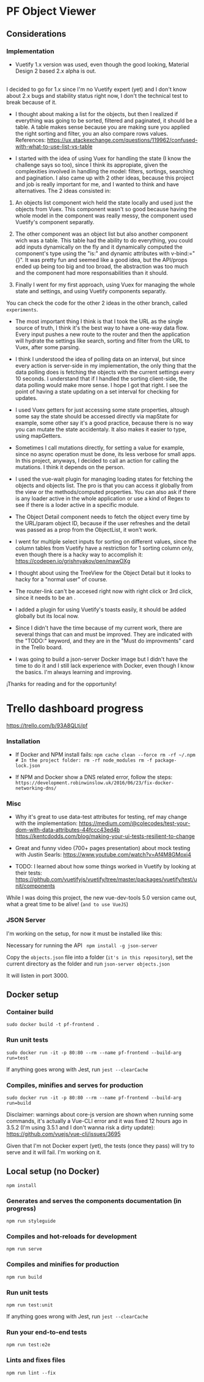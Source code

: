 # PF Object Viewer

## Considerations

### Implementation
* Vuetify 1.x version was used, even though the good looking, Material Design 2 based 2.x alpha is out.
<br>
I decided to go for 1.x since I'm no Vuetify expert (yet) and I don't know about 2.x bugs and stability status right now, 
I don't the technical test to break because of it.

* I thought about making a list for the objects, but then I realized if everything was going to be sorted, filtered and 
paginated, it should be a table. A table makes sense because you are making sure you applied the right sorting and filter,
you an also compare rows values. References: https://ux.stackexchange.com/questions/119962/confused-with-what-to-use-list-vs-table

* I started with the idea of using Vuex for handling the state (I know the challenge says so too), since I think its appropiate, 
given the complexities involved in handling the model: filters, sortings, searching and pagination. I also came up with
2 other ideas, because this project and job is really important for me, and I wanted to think and have alternatives. The 2 ideas
consisted in: 
1) An objects list component wich held the state locally and used just the objects from Vuex. This component
wasn't so good because having the whole model in the component was really messy, the component used Vuetify's component separatly.
2) The other component was an object list but also another component wich was a table. This table had the ability to
do everything, you could add inputs dynamically on the fly and it dynamically computed the component's type using the
"is:" and dynamic attributes with v-bind:="{}". It was pretty fun and seemed like a good idea, but the API/props
ended up being too big and too broad, the abstraction was too much and the component had more responsabilities than it should.

3) Finally I went for my first approach, using Vuex for managing the whole state and settings, and using Vuetify components
separatly.

You can check the code for the other 2 ideas in the other branch, called `experiments`.

* The most important thing I think is that I took the URL as the single source of truth, I think it's the best way to 
have a one-way data flow. Every input pushes a new route to the router and then the application will hydrate the settings 
like search, sorting and filter from the URL to Vuex, after some parsing.


* I think I understood the idea of polling data on an interval, but since every action is server-side in my implementation,
the only thing that the data polling does is fetching the objects with the current settings every 10 seconds. I understand
that if I handled the sorting client-side, the data polling would make more sense. I hope I got that right. I see the point of
having a state updating on a set interval for checking for updates.

* I used Vuex getters for just accessing some state properties, altough some say the state should be accessed directly
via mapState for example, some other say it's a good practice, because there is no way you can mutate the state accidentaly.
It also makes it easier to type, using mapGetters.

* Sometimes I call mutations directly, for setting a value for example, since no async operation must be done, its less verbose for small apps. 
In this project, anyways, I decided to call an action for calling the mutations. I think it depends on the person.

* I used the vue-wait plugin for managing loading states for fetching the objects and objects list. The pro is that 
you can access it globally from the view or the methods/computed properties. You can also ask if there is any loader
active in the whole application or use a kind of Regex to see if there is a loder active in a specific module.

* The Object Detail component needs to fetch the object every time by the URL/param object ID, because if the user refreshes 
and the detail was passed as a prop from the ObjectList, it won't work.

* I went for multiple select inputs for sorting on different values, since the column tables from Vuetify have a restriction
for 1 sorting column only, even though there is a hacky way to accomplish it: https://codepen.io/grishnyakov/pen/mawOXg

* I thought about using the TreeView for the Object Detail but it looks to hacky for a "normal user" of course.

* The router-link can't be accesed right now with right click or 3rd click, since it needs to be an <a>.

* I added a plugin for using Vuetify's toasts easily, it should be added globally but its local now.

* Since I didn't have the time because of my current work, there are several things that can and must be improved.
They are indicated with the "TODO:" keyword, and they are in the "Must do improvments" card in the Trello board.

* I was going to build a json-server Docker image but I didn't have the time to do it and I still lack experience with
Docker, even though I know the basics. I'm always learning and improving.

¡Thanks for reading and for the opportunity!

# Trello dashboard progress
https://trello.com/b/93A8QLtj/pf
### Installation
* If Docker and NPM install fails: `npm cache clean --force
                                          rm -rf ~/.npm
                                          # In the project folder:
                                          rm -rf node_modules
                                          rm -f package-lock.json`
                                          
* If NPM and Docker show a DNS related error, follow the steps: `https://development.robinwinslow.uk/2016/06/23/fix-docker-networking-dns/`                                          
                                          


### Misc
* Why it's great to use data-test attributes for testing, ref may change with the implementation: 
 https://medium.com/@colecodes/test-your-dom-with-data-attributes-44fccc43ed4b  
 https://kentcdodds.com/blog/making-your-ui-tests-resilient-to-change     
 
* Great and funny video (700+ pages presentation) about mock testing with Justin Searls: https://www.youtube.com/watch?v=Af4M8GMoxi4                                  

* TODO: I learned about how some things worked in Vuetify by looking at their tests:
https://github.com/vuetifyjs/vuetify/tree/master/packages/vuetify/test/unit/components

While I was doing this project, the new vue-dev-tools 5.0 version came out, what a great time to be alive! (`and to use VueJS`)

### JSON Server

I'm working on the setup, for now it must be installed like this:

Necessary for running the API
`
npm install -g json-server`

Copy the `objects.json` file into a folder (`it's in this repository`), set the current directory as the folder and run
``
json-server objects.json
``

It will listen in port 3000.

## Docker setup

### Container build
```
sudo docker build -t pf-frontend .
```

### Run unit tests
```
sudo docker run -it -p 80:80 --rm --name pf-frontend --build-arg run=test
```
If anything goes wrong with Jest, run `jest --clearCache`

### Compiles, minifies and serves for production
```
sudo docker run -it -p 80:80 --rm --name pf-frontend --build-arg run=build
```

Disclaimer: warnings about core-js version are shown when running some commands, it's actually a Vue-CLI error and it was fixed 12 hours ago in 3.5.2 
            (I'm using 3.5.1 and I don't wanna risk a dirty update): https://github.com/vuejs/vue-cli/issues/3695

Given that I'm not Docker expert (yet), the tests (once they pass) will try to serve and it will fail. I'm working on it.

## Local setup (no Docker)
```
npm install
```

### Generates and serves the components documentation (in progress)
```
npm run styleguide
```

### Compiles and hot-reloads for development
```
npm run serve
```

### Compiles and minifies for production
```
npm run build
```

### Run unit tests
```
npm run test:unit
```



If anything goes wrong with Jest, run `jest --clearCache`

### Run your end-to-end tests
```
npm run test:e2e
```

### Lints and fixes files
```
npm run lint --fix
```


